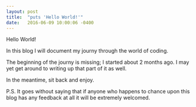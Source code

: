 ```yaml
---
layout: post
title:  "puts 'Hello World!'"
date:   2016-06-09 10:00:06 -0400
---
```


  
 Hello World!
  
  
  
  In this blog I will document my journy through the world of coding. 
  
  
  The beginning of the journy is missing; I started about 2 months ago. I may yet get around to writing up that part of it as well.
  
  In the meantime, sit back and enjoy.
  
  
  P.S. It goes without saying that if anyone who happens to chance upon this blog has any feedback at all it will be extremely welcomed.

